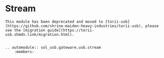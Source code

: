 # Stream


```{important}
This module has been deprecated and moved to [torii-usb](https://github.com/shrine-maiden-heavy-industries/torii-usb), please see the [migration guide](https://torii-usb.shmdn.link/migration.html).
```

```{eval-rst}

.. automodule:: sol_usb.gateware.usb.stream
	:members:

```
